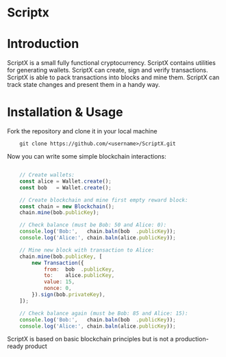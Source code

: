 Scriptx
==========


Introduction
============
ScriptX is a small fully functional cryptocurrency.
ScriptX contains utilities for generating wallets.
ScriptX can create, sign and verify transactions.
ScriptX is able to pack transactions into blocks and mine them.
ScriptX can track state changes and present them in a handy way.

Installation & Usage
====================
Fork the repository and clone it in your local machine

```
    git clone https://github.com/<username>/ScriptX.git
```

Now you can write some simple blockchain interactions:

``` javascript

    // Create wallets:
    const alice = Wallet.create();
    const bob   = Wallet.create();

    // Create blockchain and mine first empty reward block:
    const chain = new Blockchain();
    chain.mine(bob.publicKey);

    // Check balance (must be Bob: 50 and Alice: 0):
    console.log('Bob:',   chain.baln(bob  .publicKey));
    console.log('Alice:', chain.baln(alice.publicKey));

    // Mine new block with transaction to Alice:
    chain.mine(bob.publicKey, [
        new Transaction({
            from:  bob  .publicKey,
            to:    alice.publicKey,
            value: 15,
            nonce: 0,
        }).sign(bob.privateKey),
    ]);

    // Check balance again (must be Bob: 85 and Alice: 15):
    console.log('Bob:',   chain.baln(bob  .publicKey));
    console.log('Alice:', chain.baln(alice.publicKey));
```

ScriptX is based on basic blockchain principles but is not a production-ready product
